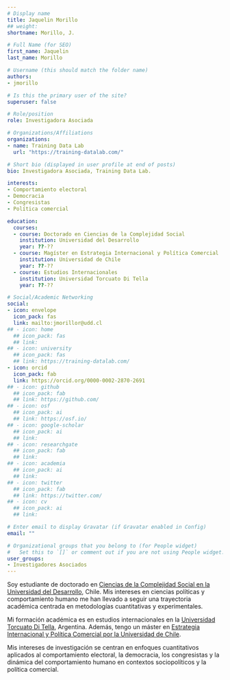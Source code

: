 ```yaml
---
# Display name
title: Jaquelin Morillo
## weight: 
shortname: Morillo, J.

# Full Name (for SEO)
first_name: Jaquelin
last_name: Morillo

# Username (this should match the folder name)
authors:
- jmorillo

# Is this the primary user of the site?
superuser: false

# Role/position
role: Investigadora Asociada

# Organizations/Affiliations
organizations:
- name: Training Data Lab
  url: "https://training-datalab.com/"

# Short bio (displayed in user profile at end of posts)
bio: Investigadora Asociada, Training Data Lab.

interests:
- Comportamiento electoral
- Democracia
- Congresistas
- Política comercial

education:
  courses:
  - course: Doctorado en Ciencias de la Complejidad Social
    institution: Universidad del Desarrollo
    year: ??-??
  - course: Magíster en Estrategia Internacional y Política Comercial
    institution: Universidad de Chile
    year: ??-??
  - course: Estudios Internacionales
    institution: Universidad Torcuato Di Tella
    year: ??-??

# Social/Academic Networking
social:
- icon: envelope
  icon_pack: fas
  link: mailto:jmorillor@udd.cl
## - icon: home
  ## icon_pack: fas
  ## link: 
## - icon: university
  ## icon_pack: fas
  ## link: https://training-datalab.com/
- icon: orcid
  icon_pack: fab
  link: https://orcid.org/0000-0002-2870-2691
## - icon: github
  ## icon_pack: fab
  ## link: https://github.com/
## - icon: osf
  ## icon_pack: ai
  ## link: https://osf.io/
## - icon: google-scholar
  ## icon_pack: ai
  ## link: 
## - icon: researchgate
  ## icon_pack: fab
  ## link: 
## - icon: academia
  ## icon_pack: ai
  ## link: 
## - icon: twitter
  ## icon_pack: fab
  ## link: https://twitter.com/
## - icon: cv
  ## icon_pack: ai
  ## link: 

# Enter email to display Gravatar (if Gravatar enabled in Config)
email: ""

# Organizational groups that you belong to (for People widget)
#   Set this to `[]` or comment out if you are not using People widget.
user_groups:
- Investigadores Asociados
---
```


Soy estudiante de doctorado en [Ciencias de la Complejidad Social en la Universidad del Desarrollo](https://dccs.udd.cl/en/), Chile. Mis intereses en ciencias políticas y comportamiento humano me han llevado a seguir una trayectoria académica centrada en metodologías cuantitativas y experimentales.

Mi formación académica es en estudios internacionales en la [Universidad Torcuato Di Tella](https://www.utdt.edu/), Argentina. Además, tengo un máster en [Estrategia Internacional y Política Comercial por la Universidad de Chile](https://iei.uchile.cl/).

Mis intereses de investigación se centran en enfoques cuantitativos aplicados al comportamiento electoral, la democracia, los congresistas y la dinámica del comportamiento humano en contextos sociopolíticos y la política comercial.
